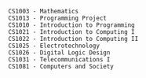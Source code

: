     CS1003 - Mathematics    
    CS1013 - Programming Project
    CS1010 - Introduction to Programming
    CS1021 - Introduction to Computing I
    CS1022 - Introduction to Computing II
    CS1025 - Electrotechnology
    CS1026 - Digital Logic Design    
    CS1031 - Telecommunications I
    CS1081 - Computers and Society  

